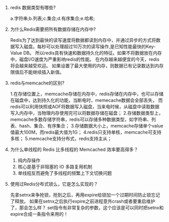 
1. redis 数据类型有哪些?

	a.字符串;b.列表;c.集合;d.有序集合;e.哈希;
	
2. 为什么Redis需要把所有数据存储在内存中?
	
	Redis为了达到最快的读写速度将数据都读到内存中，并通过异步的方式将数据写入磁盘。每秒可以处理超过10万次的读写操作,是已知性能最快的Key-Value DB。
	所以redis具有快速和数据持久化的特征。如果不将数据放在内存中，磁盘I/O速度为严重影响redis的性能。
	在内存越来越便宜的今天，redis将会越来越受欢迎。 如果设置了最大使用的内存，则数据已有记录数达到内存限值后不能继续插入新值。

3. redis与memcache的区别?

	1.在存储位置上，memcache存储在内存中，redis存储在内存中，也可以存储在磁盘中，达到持久化的功能，当断电时，memecache数据会全部丢失，
	 而redis可以利用快照或AOF将数据写入磁盘，当来电时候，从磁盘中读取数据写入内存中，当物理内存使用完可以将数据存储在磁盘；
	2.存储数据类型上，memcache多数存储字符串，redis可以存储多种数据类型，如字符串、列表、hash、集合、有序集合；
	3.存储数据大小上，memcache存储单个value值最大100M，而redis最大值为1G；
	4.redis只支持单核，memcache可支持多核；
	5.memcache支持分布式，redis支持主从；
	
4. 为什么单线程的 Redis 比多线程的 Memcached 效率要高得多？
	
	1. 纯内存操作
	2. 核心是基于非阻塞的 IO 多路复用机制
	3. 单线程反而避免了多线程的频繁上下文切换问题

5. 使用过Redis分布式锁么，它是怎么实现的？
	
	先拿setnx来争抢锁，抢到之后，再用expire给锁加一个过期时间防止锁忘记了释放。
	如果在setnx之后执行expire之前进程意外crash或者要重启维护了，那会怎么样？
	set指令有非常复杂的参数，这个应该是可以同时把setnx和expire合成一条指令来用的！
	
